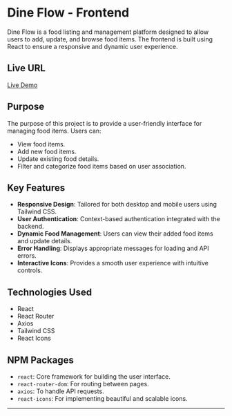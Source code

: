 # Dine Flow - Frontend

Dine Flow is a food listing and management platform designed to allow users to add, update, and browse food items. The frontend is built using React to ensure a responsive and dynamic user experience.

## Live URL
[Live Demo](https://dine-flow-2abf7.web.app/)

## Purpose
The purpose of this project is to provide a user-friendly interface for managing food items. Users can:
- View food items.
- Add new food items.
- Update existing food details.
- Filter and categorize food items based on user association.

## Key Features
- **Responsive Design**: Tailored for both desktop and mobile users using Tailwind CSS.
- **User Authentication**: Context-based authentication integrated with the backend.
- **Dynamic Food Management**: Users can view their added food items and update details.
- **Error Handling**: Displays appropriate messages for loading and API errors.
- **Interactive Icons**: Provides a smooth user experience with intuitive controls.

## Technologies Used
- React
- React Router
- Axios
- Tailwind CSS
- React Icons

## NPM Packages
- `react`: Core framework for building the user interface.
- `react-router-dom`: For routing between pages.
- `axios`: To handle API requests.
- `react-icons`: For implementing beautiful and scalable icons.


---
